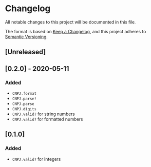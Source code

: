 # Changelog
All notable changes to this project will be documented in this file.

The format is based on [Keep a Changelog](https://keepachangelog.com/en/1.0.0/),
and this project adheres to [Semantic Versioning](https://semver.org/spec/v2.0.0.html).

## [Unreleased]

## [0.2.0] - 2020-05-11

### Added

- `CNPJ.format`
- `CNPJ.parse!`
- `CNPJ.parse`
- `CNPJ.digits`
- `CNPJ.valid?` for string numbers
- `CNPJ.valid?` for formatted numbers

## [0.1.0]

### Added

- `CNPJ.valid?` for integers

